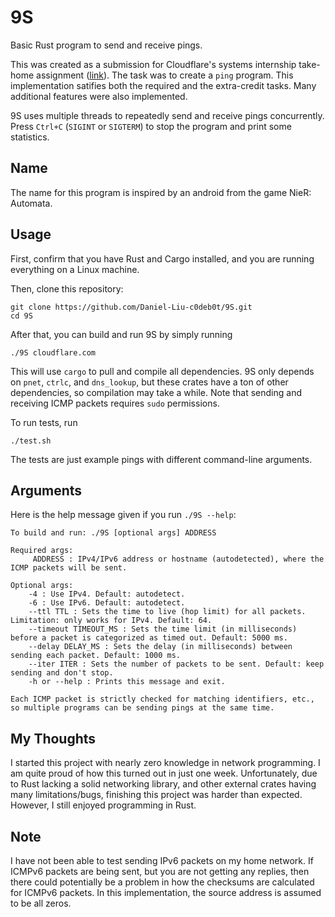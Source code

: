 # 9S
Basic Rust program to send and receive pings.

This was created as a submission for Cloudflare's systems internship take-home assignment ([link](https://github.com/cloudflare-internship-2020/internship-application-systems)). The task was to create a `ping` program. This implementation satifies both the required and the extra-credit tasks. Many additional features were also implemented.

9S uses multiple threads to repeatedly send and receive pings concurrently. Press `Ctrl+C` (`SIGINT` or `SIGTERM`) to stop the program and print some statistics.

## Name
The name for this program is inspired by an android from the game NieR: Automata.

## Usage
First, confirm that you have Rust and Cargo installed, and you are running everything on a Linux machine.

Then, clone this repository:
```
git clone https://github.com/Daniel-Liu-c0deb0t/9S.git
cd 9S
```
After that, you can build and run 9S by simply running
```
./9S cloudflare.com
```
This will use `cargo` to pull and compile all dependencies. 9S only depends on `pnet`, `ctrlc`, and `dns_lookup`, but these crates have a ton of other dependencies, so compilation may take a while. Note that sending and receiving ICMP packets requires `sudo` permissions.

To run tests, run
```
./test.sh
```
The tests are just example pings with different command-line arguments.

## Arguments
Here is the help message given if you run `./9S --help`:
```
To build and run: ./9S [optional args] ADDRESS

Required args:
	 ADDRESS : IPv4/IPv6 address or hostname (autodetected), where the ICMP packets will be sent.

Optional args:
	-4 : Use IPv4. Default: autodetect.
	-6 : Use IPv6. Default: autodetect.
	--ttl TTL : Sets the time to live (hop limit) for all packets. Limitation: only works for IPv4. Default: 64.
	--timeout TIMEOUT_MS : Sets the time limit (in milliseconds) before a packet is categorized as timed out. Default: 5000 ms.
	--delay DELAY_MS : Sets the delay (in milliseconds) between sending each packet. Default: 1000 ms.
	--iter ITER : Sets the number of packets to be sent. Default: keep sending and don't stop.
	-h or --help : Prints this message and exit.

Each ICMP packet is strictly checked for matching identifiers, etc., so multiple programs can be sending pings at the same time.
```

## My Thoughts
I started this project with nearly zero knowledge in network programming. I am quite proud of how this turned out in just one week. Unfortunately, due to Rust lacking a solid networking library, and other external crates having many limitations/bugs, finishing this project was harder than expected. However, I still enjoyed programming in Rust.

## Note
I have not been able to test sending IPv6 packets on my home network. If ICMPv6 packets are being sent, but you are not getting any replies, then there could potentially be a problem in how the checksums are calculated for ICMPv6 packets. In this implementation, the source address is assumed to be all zeros.

